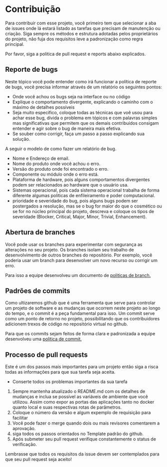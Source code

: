 # Contribuição

Para contribuir com esse projeto, você primeiro tem que selecionar a aba de issues onde lá estará listado as tarefas que precisam de manutenção ou criação. Siga sempre os métodos e estrutura adotadas pelos proprietários do projeto, não fuja dos requisitos leve a padronização como regra principal.


Por favor, siga a politica de pull request e reports abaixo explicados. 

## Reporte de bugs 

Neste tópico você pode entender como irá funcionar a política de reporte de bugs, você precisa informar através de um relatório os seguintes pontos:

- Onde você achou os bugs seja na interface ou no código
- Explique o comportamento divergente, explicando o caminho com o máximo de detalhes possíveis
- Seja muito especifico, coloque todas as técnicas que voê usou para achar esse bug, divida o problema em tópicos e com palavras simples mas significativas que permitem que os demais contribuídos consigam entender e agir sobre o bug de maneira mais efetiva.
- Se souber como corrigir, faça um passo a passo explicando sua solução.


A seguir o modelo de como fazer um relatório de bug.

- Nome e Endereço de email.
- Nome do produto onde você achou o erro.
- Versão do produto onde foi encontrado o erro.
- Componente ou módulo onde o erro está.
- Plataforma de hardware, pois alguns comportamentos divergentes podem ser relacionados ao hardware que o usuário usa.
- Sistemas operacional, pois cada sistema operacional trabalha de forma diferente algumas politicas de enfileiramento e poder computacional.
- prioridade e severidade do bug, pois alguns bugs podem ser postergados a resolução, mas se o bug for maior do que o cosmético ou se for no núcleo principal do projeto, descreva e coloque os tipos de severidade (Blocker, Critical, Major, Minor, Trivial, Enhancement).

## Abertura de branches

Você pode usar os branches para experimentar com segurança as alterações no seu projeto. Os branches isolam seu trabalho de desenvolvimento de outros branches do repositório. Por exemplo, você poderia usar um branch para desenvolver um novo recurso ou corrigir um erro. 

Para isso a equipe desenvolveu um documento de [politicas de branch.](https://github.com/UnBArqDsw2022-1/2022.1_G4_FluxoAgil/blob/main/policies/branch_policy.md)


## Padrões de commits 

Como ultizaremos github que é  uma ferramenta que serve para controlar um projeto de software e as mudanças que ocorrem neste projeto ao longo do tempo, e o commit é a peça fundamental para isso. Um commit serve como um ponto de retorno no projeto, possibilitando que os contribuidores adicionem trexos de código no repositório virtual no github. 

Para que os commits sejam feitos de forma clara e padronizada a equipe desenvolveu uma [politica de commit.](https://github.com/UnBArqDsw2022-1/2022.1_G4_FluxoAgil/blob/main/policies/commit.md)

## Processo de pull requests 

Este é um dos passos mais importantes para um projeto então siga a risca todas as informações para que sua tarefa seja aceita.

- Conserte todos os problemas importantes da sua tarefa 

1. Sempre mantenha atualizado o README.md com os detalhes de mudanças e inclua se possível as variáveis de ambiente que você utilizou. Assim como expor as portas das aplicações tanto no docker quanto local e suas respectivas rotas de parâmetros. 
2. Coloque o número da versão e algum expemplo de requisição para facilitar 
3. Você pode fazer o merge quando dois ou mais revisores comentarem a aprovação.
4. siga todos os passos orientados no Template padrão do github.
5. Após submeter seu pull request verifique constantemente o status de verificação. 

Lembrasse que todos os requisitos da issue devem ser contemplados para que seu pull request seja aceito! 
